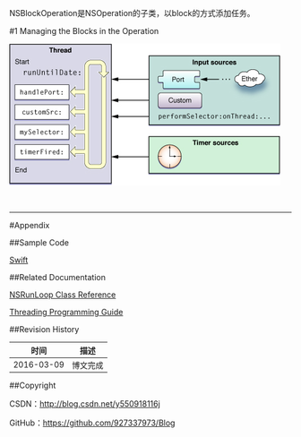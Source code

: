 NSBlockOperation是NSOperation的子类，以block的方式添加任务。

#1 Managing the Blocks in the Operation

![](https://raw.githubusercontent.com/937447974/Blog/master/Resources/2016030901.jpg)

&#160;

----------

#Appendix

##Sample Code

[Swift](https://github.com/937447974/Swift)

##Related Documentation

[NSRunLoop Class Reference](https://developer.apple.com/library/ios/documentation/Cocoa/Reference/Foundation/Classes/NSRunLoop_Class/index.html)

[Threading Programming Guide](https://developer.apple.com/library/ios/documentation/Cocoa/Reference/Foundation/Classes/NSRunLoop_Class/index.html)

##Revision History

| 时间 | 描述 |
| ---- | ---- |
| 2016-03-09 | 博文完成 |

##Copyright

CSDN：http://blog.csdn.net/y550918116j

GitHub：https://github.com/927337973/Blog